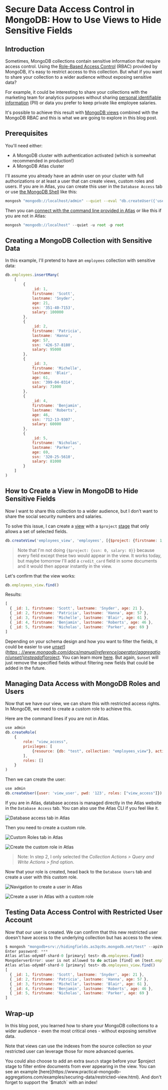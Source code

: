# Secure Data Access Control in MongoDB: How to Use Views to Hide Sensitive Fields

## Introduction

Sometimes, MongoDB collections contain sensitive information that require access control.
Using the [Role-Based Access Control](https://www.mongodb.com/docs/manual/core/authorization/) (RBAC) provided by MongoDB, it's easy to restrict access to this collection.
But what if you want to share your collection to a wider audience without exposing sensitive data?

For example, it could be interesting to share your collections with the marketing team for analytics purposes without sharing [personal identifiable information](https://en.wikipedia.org/wiki/Personal_data) (PII) or data you prefer to keep private like employee salaries.

It's possible to achieve this result with [MongoDB views](https://www.mongodb.com/docs/manual/core/views/) combined with the MongoDB RBAC and this is what we are going to explore in this blog post.

## Prerequisites

You'll need either:
- A MongoDB cluster with authentication activated (which is somewhat recommended in production!)
- A MongoDB Atlas cluster

I'll assume you already have an admin user on your cluster with full authorizations or at least a user that can create views, custom roles and users.
If you are in Atlas, you can create this user in the `Database Access` tab or use [the MongoDB Shell](https://www.mongodb.com/docs/mongodb-shell/) like this:

```bash
mongosh "mongodb://localhost/admin" --quiet --eval "db.createUser({'user': 'root', 'pwd': 'root', 'roles': ['root']});"
```

Then you can [connect with the command line provided in Atlas](https://www.mongodb.com/docs/atlas/tutorial/connect-to-your-cluster/#connect-to-your-atlas-cluster) or like this if you are not in Atlas:

```js
mongosh "mongodb://localhost" --quiet -u root -p root
```

## Creating a MongoDB Collection with Sensitive Data

In this example, I'll pretend to have an `employees` collection with sensitive data:

```js
db.employees.insertMany(
    [
        {
            _id: 1,
            firstname: 'Scott',
            lastname: 'Snyder',
            age: 21,
            ssn: '351-40-7153',
            salary: 100000
        },
        {
            _id: 2,
            firstname: 'Patricia',
            lastname: 'Hanna',
            age: 57,
            ssn: '426-57-8180',
            salary: 95000
        },
        {
            _id: 3,
            firstname: 'Michelle',
            lastname: 'Blair',
            age: 61,
            ssn: '399-04-0314',
            salary: 71000
        },
        {
            _id: 4,
            firstname: 'Benjamin',
            lastname: 'Roberts',
            age: 46,
            ssn: '712-13-9307',
            salary: 60000
        },
        {
            _id: 5,
            firstname: 'Nicholas',
            lastname: 'Parker',
            age: 69,
            ssn: '320-25-5610',
            salary: 81000
        }
    ]
)
```

## How to Create a View in MongoDB to Hide Sensitive Fields

Now I want to share this collection to a wider audience, but I don’t want to share the social security numbers and salaries.

To solve this issue, I can create a [view](https://www.mongodb.com/docs/manual/core/views/) with a `$project` [stage](https://www.mongodb.com/docs/manual/reference/operator/aggregation-pipeline/) that only allows a set of selected fields.

```js
db.createView('employees_view', 'employees', [{$project: {firstname: 1, lastname: 1, age: 1}}])
```

> Note that I'm not doing `{$project: {ssn: 0, salary: 0}}` because every field except these two would appear in the view.
It works today, but maybe tomorrow I'll add a `credit_card` field in some documents and it would then appear instantly in the view.

Let's confirm that the view works:

```js
db.employees_view.find()
```
Results:

```js
[
  { _id: 1, firstname: 'Scott', lastname: 'Snyder', age: 21 },
  { _id: 2, firstname: 'Patricia', lastname: 'Hanna', age: 57 },
  { _id: 3, firstname: 'Michelle', lastname: 'Blair', age: 61 },
  { _id: 4, firstname: 'Benjamin', lastname: 'Roberts', age: 46 },
  { _id: 5, firstname: 'Nicholas', lastname: 'Parker', age: 69 }
]
```

Depending on your schema design and how you want to filter the fields, it could be easier to use [$unset](https://www.mongodb.com/docs/manual/reference/operator/aggregation/unset/) instead of [$project](https://www.mongodb.com/docs/manual/reference/operator/aggregation/project/). You can learn more [here](https://www.practical-mongodb-aggregations.com/guides/project.html#when-to-use-set--unset). But again, `$unset` will just remove the specified fields without filtering new fields that could be added in the future.

## Managing Data Access with MongoDB Roles and Users

Now that we have our view, we can share this with restricted access rights. In MongoDB, we need to create a custom role to achieve this.

Here are the command lines if you are not in Atlas.

```js
use admin
db.createRole(
    {
        role: "view_access",
        privileges: [
            {resource: {db: "test", collection: "employees_view"}, actions: ["find"]}
        ],
        roles: []
    }
)
```

Then we can create the user:

```js
use admin
db.createUser({user: 'view_user', pwd: '123', roles: ["view_access"]})
```

If you are in Atlas, database access is managed directly in the Atlas website in the `Database Access` tab. You can also use the Atlas CLI if you feel like it.

![Database access tab in Atlas](./images/1_db_access.png)

Then you need to create a custom role.

![Custom Roles tab in Atlas](./images/2_custom_roles.png)

![Create the custom role in Atlas](./images/3_create_role.png)

> Note: In step 2, I only selected the _Collection Actions > Query and Write Actions > find_ option.

Now that your role is created, head back to the `Database Users` tab and create a user with this custom role.

![Navigation to create a user in Atlas](./images/4_create_user_nav.png)

![Create a user in Atlas with a custom role](./images/5_create_user.png)

## Testing Data Access Control with Restricted User Account

Now that our user is created. We can confirm that this new restricted user doesn't have access to the underlying collection but has access to the view.

```js
$ mongosh "mongodb+srv://hidingfields.as3qc0s.mongodb.net/test" --apiVersion 1 --username view_user --quiet
Enter password: ***
Atlas atlas-odym8f-shard-0 [primary] test> db.employees.find()
MongoServerError: user is not allowed to do action [find] on [test.employees]
Atlas atlas-odym8f-shard-0 [primary] test> db.employees_view.find()
[
  { _id: 1, firstname: 'Scott', lastname: 'Snyder', age: 21 },
  { _id: 2, firstname: 'Patricia', lastname: 'Hanna', age: 57 },
  { _id: 3, firstname: 'Michelle', lastname: 'Blair', age: 61 },
  { _id: 4, firstname: 'Benjamin', lastname: 'Roberts', age: 46 },
  { _id: 5, firstname: 'Nicholas', lastname: 'Parker', age: 69 }
]
```

## Wrap-up

In this blog post, you learned how to share your MongoDB collections to a wider audience - even the most critical ones - without exposing sensitive data.

Note that views can use the indexes from the source collection so your restricted user can leverage those for more advanced queries.

You could also choose to add an extra `$match` stage before your $project stage to filter entire documents from ever appearing in the view. You can see an example [here](https://www.practical-mongodb-aggregations.com/examples/securing-data/restricted-view.html). And don't forget to support the `$match` with an index!
